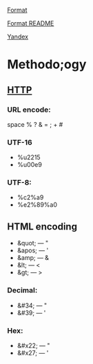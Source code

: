 [Format](/format-README)

<a target=_blank href="https://github.com/gusevna/format-README">Format README</a>

<a target=_blank href="http://www.yandex.ru">Yandex</a>

# Methodo;ogy
## [HTTP](LuckyHunt/blob/master/tech_http.md)
### URL encode:
space % ? & = ; + #

### UTF-16
* %u2215
* %u00e9

### UTF-8:
* %c2%a9
* %e2%89%a0

## HTML encoding
* &amp;quot; — "
* &amp;apos; — '
* &amp;amp; — &
* &amp;lt; — <
* &amp;gt; — >
  
### Decimal:
* &amp;#34; — "</code>
* &amp;#39; — '

### Hex:
* &amp;#x22; — "
* &amp;#x27; — '




